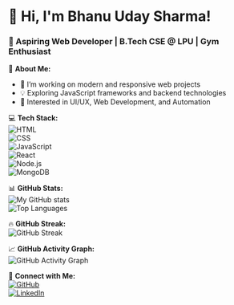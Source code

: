# 👋 Hi, I'm Bhanu Uday Sharma!  
### 🚀 Aspiring Web Developer | B.Tech CSE @ LPU | Gym Enthusiast  

🌟 **About Me:**  
- 🔭 I’m working on modern and responsive web projects  
- 💡 Exploring JavaScript frameworks and backend technologies  
- 🎯 Interested in UI/UX, Web Development, and Automation  

💻 **Tech Stack:**  
![HTML](https://img.shields.io/badge/-HTML-orange?style=flat-square&logo=html5)  
![CSS](https://img.shields.io/badge/-CSS-blue?style=flat-square&logo=css3)  
![JavaScript](https://img.shields.io/badge/-JavaScript-yellow?style=flat-square&logo=javascript)  
![React](https://img.shields.io/badge/-React-blue?style=flat-square&logo=react)  
![Node.js](https://img.shields.io/badge/-Node.js-green?style=flat-square&logo=node.js)  
![MongoDB](https://img.shields.io/badge/-MongoDB-black?style=flat-square&logo=mongodb)  

📊 **GitHub Stats:**  
![My GitHub stats](https://github-readme-stats.vercel.app/api?username=SharmaUdayBhanu&show_icons=true&theme=dark)  
![Top Languages](https://github-readme-stats.vercel.app/api/top-langs/?username=SharmaUdayBhanu&layout=compact&theme=dark)  

🔥 **GitHub Streak:**  
![GitHub Streak](https://github-readme-streak-stats.herokuapp.com/?user=SharmaUdayBhanu&theme=dark)  

📈 **GitHub Activity Graph:**  
![GitHub Activity Graph](https://github-readme-activity-graph.vercel.app/graph?username=SharmaUdayBhanu&theme=react-dark)  

🔗 **Connect with Me:**  
[![GitHub](https://img.shields.io/badge/-GitHub-181717?style=flat-square&logo=github)](https://github.com/SharmaUdayBhanu/)  
[![LinkedIn](https://img.shields.io/badge/-LinkedIn-blue?style=flat-square&logo=linkedin)](https://www.linkedin.com/in/sharmaudaybhanu/)  
